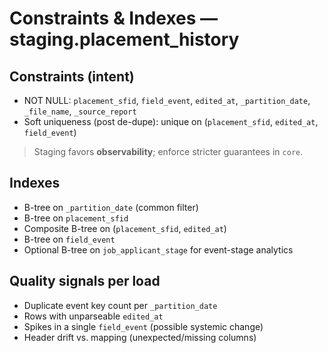 # Constraints & Indexes — staging.placement_history

## Constraints (intent)
- NOT NULL: `placement_sfid`, `field_event`, `edited_at`, `_partition_date`, `_file_name`, `_source_report`
- Soft uniqueness (post de-dupe): unique on (`placement_sfid`, `edited_at`, `field_event`)

> Staging favors **observability**; enforce stricter guarantees in `core`.

## Indexes
- B-tree on `_partition_date` (common filter)
- B-tree on `placement_sfid`
- Composite B-tree on (`placement_sfid`, `edited_at`)
- B-tree on `field_event`
- Optional B-tree on `job_applicant_stage` for event-stage analytics

## Quality signals per load
- Duplicate event key count per `_partition_date`
- Rows with unparseable `edited_at`
- Spikes in a single `field_event` (possible systemic change)
- Header drift vs. mapping (unexpected/missing columns)
